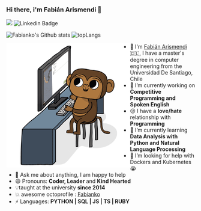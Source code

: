 ### Hi there, i'm Fabián Arismendi 👋
![](https://visitor-badge.glitch.me/badge?page_id=github.com/Fabianko) ![Linkedin Badge](https://img.shields.io/badge/-fabian.arismendi-blue?style=flat-square&logo=Linkedin&logoColor=white&link=https://www.linkedin.com/in/fabián-arismendi-ferrada-83206534/)

![Fabianko's Github stats](https://github-readme-stats.vercel.app/api?username=fabianko&show_icons=true&include_all_commits=true) ![topLangs](https://github-readme-stats.vercel.app/api/top-langs/?username=fabianko&layout=compact)  

<!-- https://cdn.jsdelivr.net/npm/simple-icons@v3/icons/ -->
<img src='https://raw.githubusercontent.com/fabianko/fabianko/master/Monkey_Kid_Coding.gif' align='left'>

- :school: I'm [Fabián Arismendi](https://fabianko.github.io/) :chile:, I have a master's degree in computer engineering from the Universidad De Santiago, Chile
- 🔭 I’m currently working on  **Competitive Programming and Spoken English**
- :neutral_face: I have a **love/hate** relationship with **Programming**
- 🌱 I’m currently learning **Data Analysis with Python and Natural Language Processing**
- 🤔 I’m looking for help with Dockers and Kubernetes 😭
- 💬 Ask me about anything, I am happy to help
- 😄 Pronouns: **Coder, Leader** and **Kind Hearted**
- :bulb:taught at the university **since 2014**
- :boom: awesome octoprofile : [Fabianko](https://octoprofile.now.sh/user?id=fabianko)
- ⚡ Languages: **PYTHON | SQL | JS | TS | RUBY** 
</br>
